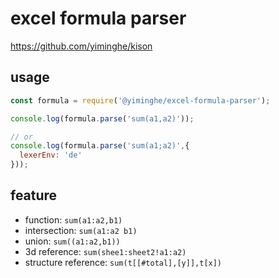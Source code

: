 # excel formula parser

https://github.com/yiminghe/kison

## usage

```js
const formula = require('@yiminghe/excel-formula-parser');

console.log(formula.parse('sum(a1,a2)'));

// or 
console.log(formula.parse('sum(a1;a2)',{
  lexerEnv: 'de'
}));
```

## feature

- function: `sum(a1:a2,b1)`
- intersection: `sum(a1:a2 b1)`
- union: `sum((a1:a2,b1))`
- 3d reference: `sum(shee1:sheet2!a1:a2)`
- structure reference: `sum(t[[#total],[y]],t[x])`
